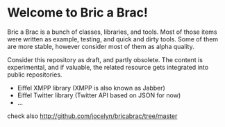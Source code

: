 Welcome to Bric a Brac!
=======================

Bric a Brac is a bunch of classes, libraries, and tools.
Most of those items were written as example, testing, and quick and dirty tools.
Some of them are more stable, however consider most of them as alpha quality.

Consider this repository as draft, and partly obsolete.
The content is experimental, and if valuable, the related resource gets integrated into public repositories.


- Eiffel XMPP library (XMPP is also known as Jabber)
- Eiffel Twitter library (Twitter API based on JSON for now)
- ...

check also http://github.com/jocelyn/bricabrac/tree/master
